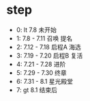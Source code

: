# step

- 0: lt 7.8 未开始
- 1: 7.8 - 7.11 召唤 提名
- 2: 7.12 - 7.18 启程A 海选
- 3: 7.19 - 7.20 启程B 复活
- 4: 7.21 - 7.28 进阶
- 5: 7.29 - 7.30 终章
- 6: 7.31 - 8.1 星光殿堂
- 7: gt 8.1 结束后